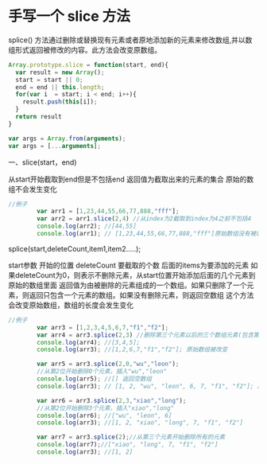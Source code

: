 
# 手写一个 slice 方法

splice() 方法通过删除或替换现有元素或者原地添加新的元素来修改数组,并以数组形式返回被修改的内容。此方法会改变原数组。

```js
Array.prototype.slice = function(start, end){
  var result = new Array();
  start = start || 0;
  end = end || this.length;
  for(var i  = start; i < end; i++){
    result.push(this[i]);
  }
  return result
}


```

```js
var args = Array.from(arguments);
var args = [...arguments];
```

一、slice(start，end)

从start开始截取到end但是不包括end
返回值为截取出来的元素的集合
原始的数组不会发生变化

```js
//例子
        var arr1 = [1,23,44,55,66,77,888,"fff"];
        var arr2 = arr1.slice(2,4) //从index为2截取到index为4之前不包括4
        console.log(arr2); //[44,55]
        console.log(arr1); // [1,23,44,55,66,77,888,"fff"]原始数组没有被改变

```

splice(start,deleteCount,item1,item2…..);

start参数 开始的位置
deleteCount 要截取的个数
后面的items为要添加的元素
如果deleteCount为0，则表示不删除元素，从start位置开始添加后面的几个元素到原始的数组里面
返回值为由被删除的元素组成的一个数组。如果只删除了一个元素，则返回只包含一个元素的数组。如果没有删除元素，则返回空数组
这个方法会改变原始数组，数组的长度会发生变化

```js
//例子
        var arr3 = [1,2,3,4,5,6,7,"f1","f2"];
        var arr4 = arr3.splice(2,3) //删除第三个元素以后的三个数组元素(包含第三个元素)
        console.log(arr4); //[3,4,5];
        console.log(arr3); //[1,2,6,7,"f1","f2"]; 原始数组被改变

        var arr5 = arr3.splice(2,0,"wu","leon"); 
        //从第2位开始删除0个元素，插入"wu","leon"
        console.log(arr5); //[] 返回空数组
        console.log(arr3); // [1, 2, "wu", "leon", 6, 7, "f1", "f2"]; 原始数组被改变

        var arr6 = arr3.splice(2,3,"xiao","long");
        //从第2位开始删除3个元素，插入"xiao","long"
        console.log(arr6); //["wu", "leon", 6]
        console.log(arr3); //[1, 2, "xiao", "long", 7, "f1", "f2"]

        var arr7 = arr3.splice(2);//从第三个元素开始删除所有的元素
        console.log(arr7);//["xiao", "long", 7, "f1", "f2"]
        console.log(arr3); //[1, 2]
```
